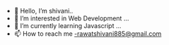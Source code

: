 - 👋 Hello, I’m shivani..
- 👀 I’m interested in Web Development ...
- 🌱 I’m currently learning Javascript ...
- 📫 How to reach me -rawatshivani885@gmail.com

<!---
shivani881/shivani881 is a ✨ special ✨ repository because its `README.md` (this file) appears on your GitHub profile.
You can click the Preview link to take a look at your changes.
--->
